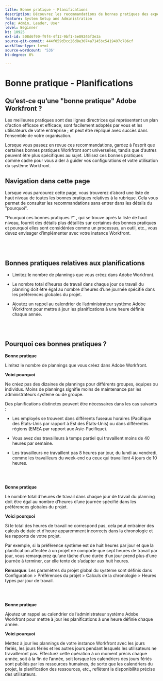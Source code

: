 ```yaml
---
title: Bonne pratique - Planifications
description: Découvrez les recommandations de bonnes pratiques des experts d’Adobe Workfront concernant la configuration, la gestion et l’utilisation des plannings Workfront.
feature: System Setup and Administration
role: Admin, Leader, User
level: Beginner
kt: 10925
exl-id: 508d6f90-f9f4-4f12-9bf1-5e89246f3e3a
source-git-commit: 444f059d3cc26d8e3074a7145bc5419407c786cf
workflow-type: tm+mt
source-wordcount: '536'
ht-degree: 0%

---
```


# Bonne pratique - Planifications

## Qu’est-ce qu’une &quot;bonne pratique&quot; Adobe Workfront ?

Les meilleures pratiques sont des lignes directrices qui représentent un plan d&#39;action efficace et efficace; sont facilement adoptés par vous et les utilisateurs de votre entreprise ; et peut être répliqué avec succès dans l’ensemble de votre organisation.

Lorsque vous passez en revue ces recommandations, gardez à l’esprit que certaines bonnes pratiques Workfront sont universelles, tandis que d’autres peuvent être plus spécifiques au sujet. Utilisez ces bonnes pratiques comme cadre pour vous aider à guider vos configurations et votre utilisation du système Workfront.

## Navigation dans cette page

Lorsque vous parcourez cette page, vous trouverez d’abord une liste de haut niveau de toutes les bonnes pratiques relatives à la rubrique. Cela vous permet de consulter les recommandations sans entrer dans les détails du &quot;pourquoi&quot;.

&quot;Pourquoi ces bonnes pratiques ?&quot; , qui se trouve après la liste de haut niveau, fournit des détails plus détaillés sur certaines des bonnes pratiques et pourquoi elles sont considérées comme un processus, un outil, etc., vous devez envisager d’implémenter avec votre instance Workfront.

</br>
</br>

## Bonnes pratiques relatives aux planifications

* Limitez le nombre de plannings que vous créez dans Adobe Workfront.

* Le nombre total d’heures de travail dans chaque jour de travail du planning doit être égal au nombre d’heures d’une journée spécifié dans les préférences globales du projet.

* Ajoutez un rappel au calendrier de l’administrateur système Adobe Workfront pour mettre à jour les planifications à une heure définie chaque année.

</br>
</br>

## Pourquoi ces bonnes pratiques ?

**Bonne pratique**

Limitez le nombre de plannings que vous créez dans Adobe Workfront.



**Voici pourquoi**

Ne créez pas des dizaines de plannings pour différents groupes, équipes ou individus. Moins de plannings signifie moins de maintenance par les administrateurs système ou de groupe.



Des planifications distinctes peuvent être nécessaires dans les cas suivants :

* Les employés se trouvent dans différents fuseaux horaires (Pacifique des États-Unis par rapport à Est des États-Unis) ou dans différentes régions (EMEA par rapport aux Asie-Pacifique).

* Vous avez des travailleurs à temps partiel qui travaillent moins de 40 heures par semaine.

* Les travailleurs ne travaillent pas 8 heures par jour, du lundi au vendredi, comme les travailleurs du week-end ou ceux qui travaillent 4 jours de 10 heures.

</br>
</br>

**Bonne pratique**

Le nombre total d’heures de travail dans chaque jour de travail du planning doit être égal au nombre d’heures d’une journée spécifié dans les préférences globales du projet.



**Voici pourquoi**

Si le total des heures de travail ne correspond pas, cela peut entraîner des calculs de date et d’heure apparemment incorrects dans la chronologie et les rapports de votre projet.

Par exemple, si la préférence système est de huit heures par jour et que la planification affectée à un projet ne comporte que sept heures de travail par jour, vous remarquerez qu’une tâche d’une durée d’un jour prend plus d’une journée à terminer, car elle tente de s’adapter aux huit heures.

**Remarque**: Les paramètres du projet global du système sont définis dans Configuration > Préférences du projet > Calculs de la chronologie > Heures types par jour de travail.

</br>
</br>


**Bonne pratique**

Ajoutez un rappel au calendrier de l’administrateur système Adobe Workfront pour mettre à jour les planifications à une heure définie chaque année.

**Voici pourquoi**

Mettez à jour les plannings de votre instance Workfront avec les jours fériés, les jours fériés et les autres jours pendant lesquels les utilisateurs ne travailleront pas. Effectuez cette opération à un moment précis chaque année, soit à la fin de l’année, soit lorsque les calendriers des jours fériés sont publiés par les ressources humaines, de sorte que les calendriers du projet, la planification des ressources, etc., reflètent la disponibilité précise des utilisateurs.

